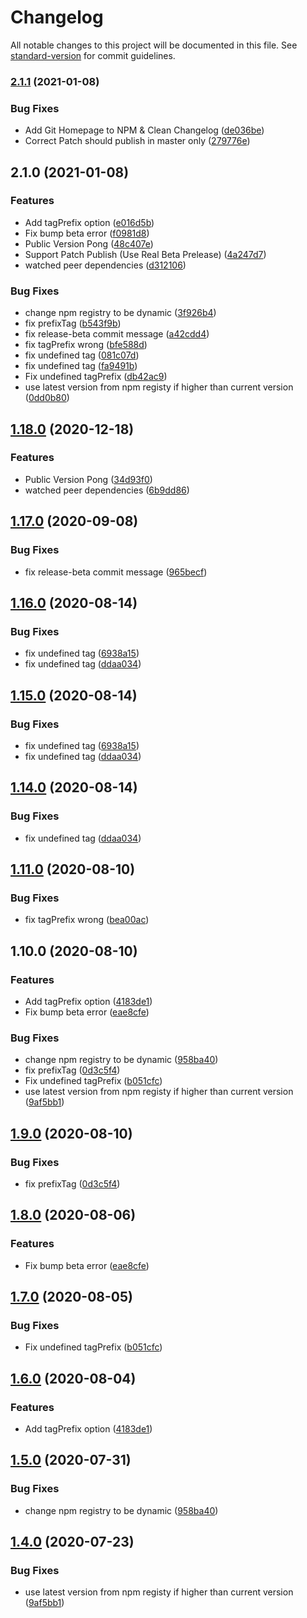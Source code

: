 # Changelog

All notable changes to this project will be documented in this file. See [standard-version](https://github.com/conventional-changelog/standard-version) for commit guidelines.

### [2.1.1](https://github.com/wongnai/version-pong/compare/v2.1.0...v2.1.1) (2021-01-08)


### Bug Fixes

* Add Git Homepage to NPM & Clean Changelog ([de036be](https://github.com/wongnai/version-pong/commit/de036be881ea2aea3a8cc216dbacabfc51c1fbd7))
* Correct Patch should publish in master only ([279776e](https://github.com/wongnai/version-pong/commit/279776ec4cf370ee15a9eaa748bd02dd00d11436))

## 2.1.0 (2021-01-08)


### Features

* Add tagPrefix option ([e016d5b](http://git.wndv.co:10022///commit/e016d5bb0bb1f9e54f2d058d55f8d5ba2dc15eb9))
* Fix bump beta error ([f0981d8](http://git.wndv.co:10022///commit/f0981d825161f5d5d4dcee8303411437a3b85f34))
* Public Version Pong ([48c407e](http://git.wndv.co:10022///commit/48c407ef4c689897abd79181c024eb03f4b9ce2a))
* Support Patch Publish (Use Real Beta Prelease) ([4a247d7](http://git.wndv.co:10022///commit/4a247d7903edff1f9af3460a0be36a46e25d2f5f))
* watched peer dependencies ([d312106](http://git.wndv.co:10022///commit/d31210672199506516d005c4ad737d8aa92ec814))


### Bug Fixes

* change npm registry to be dynamic ([3f926b4](http://git.wndv.co:10022///commit/3f926b40059a2494b3662a84bdec3077e9091185))
* fix prefixTag ([b543f9b](http://git.wndv.co:10022///commit/b543f9b37ec7d25f8cf0194a23a96f29c2af9209))
* fix release-beta commit message ([a42cdd4](http://git.wndv.co:10022///commit/a42cdd4b06fb0a44cdadc70a9f4db5e860f37be5))
* fix tagPrefix wrong ([bfe588d](http://git.wndv.co:10022///commit/bfe588d4f24ab7ddb7ecc641a72aed426e936191))
* fix undefined tag ([081c07d](http://git.wndv.co:10022///commit/081c07d6f64a54304b43255d32bed2b5de0e78d8))
* fix undefined tag ([fa9491b](http://git.wndv.co:10022///commit/fa9491ba882b0bb24e9949e0c917d6644969af7b))
* Fix undefined tagPrefix ([db42ac9](http://git.wndv.co:10022///commit/db42ac960f716c4550264f6873b787dc9ec98bf7))
* use latest version from npm registy if higher than current version ([0dd0b80](http://git.wndv.co:10022///commit/0dd0b80aca54d7789570aa5d979d462f3ea4465e))

## [1.18.0](http://git.wndv.co:10022///compare/v1.17.0...v1.18.0) (2020-12-18)


### Features

* Public Version Pong ([34d93f0](http://git.wndv.co:10022///commit/34d93f09345fd2eb1186c0d1b883bb07b740c193))
* watched peer dependencies ([6b9dd86](http://git.wndv.co:10022///commit/6b9dd86129e720fd12d0eed1e1ef2477d8a11f17))

## [1.17.0](http://git.wndv.co:10022///compare/v1.16.0...v1.17.0) (2020-09-08)


### Bug Fixes

* fix release-beta commit message ([965becf](http://git.wndv.co:10022///commit/965becfc87940d83e97bf6ae514f933fafae9c0b))

## [1.16.0](http://git.wndv.co:10022///compare/v1.11.0...v1.16.0) (2020-08-14)


### Bug Fixes

* fix undefined tag ([6938a15](http://git.wndv.co:10022///commit/6938a1569ea00361b5b1aae922940047d203d090))
* fix undefined tag ([ddaa034](http://git.wndv.co:10022///commit/ddaa03435ac7307cce67225534f2325b8abbec09))

## [1.15.0](http://git.wndv.co:10022///compare/v1.11.0...v1.15.0) (2020-08-14)


### Bug Fixes

* fix undefined tag ([6938a15](http://git.wndv.co:10022///commit/6938a1569ea00361b5b1aae922940047d203d090))
* fix undefined tag ([ddaa034](http://git.wndv.co:10022///commit/ddaa03435ac7307cce67225534f2325b8abbec09))

## [1.14.0](http://git.wndv.co:10022///compare/v1.11.0...v1.14.0) (2020-08-14)


### Bug Fixes

* fix undefined tag ([ddaa034](http://git.wndv.co:10022///commit/ddaa03435ac7307cce67225534f2325b8abbec09))

## [1.11.0](http://git.wndv.co:10022///compare/v1.9.0...v1.11.0) (2020-08-10)


### Bug Fixes

* fix tagPrefix wrong ([bea00ac](http://git.wndv.co:10022///commit/bea00ac6c3c263003f2cd3e649931c39a63f180e))

## 1.10.0 (2020-08-10)


### Features

* Add tagPrefix option ([4183de1](http://git.wndv.co:10022///commit/4183de18629f717d9fa0325819fed08e2e20bcea))
* Fix bump beta error ([eae8cfe](http://git.wndv.co:10022///commit/eae8cfebef4a491c61dfcd8216938e165b4f929b))


### Bug Fixes

* change npm registry to be dynamic ([958ba40](http://git.wndv.co:10022///commit/958ba40bbd09582e8be2b8b37b7578477d455711))
* fix prefixTag ([0d3c5f4](http://git.wndv.co:10022///commit/0d3c5f4fa6539c02c2f5fa11845bb579ee19ad65))
* Fix undefined tagPrefix ([b051cfc](http://git.wndv.co:10022///commit/b051cfc648792652ae04293bb43f2f9634d6e78d))
* use latest version from npm registy if higher than current version ([9af5bb1](http://git.wndv.co:10022///commit/9af5bb14c3ee16906b7a300006dabbbc56e16014))

## [1.9.0](http://git.wndv.co:10022///compare/v1.8.0...v1.9.0) (2020-08-10)


### Bug Fixes

* fix prefixTag ([0d3c5f4](http://git.wndv.co:10022///commit/0d3c5f4fa6539c02c2f5fa11845bb579ee19ad65))

## [1.8.0](http://git.wndv.co:10022///compare/v1.7.0...v1.8.0) (2020-08-06)


### Features

* Fix bump beta error ([eae8cfe](http://git.wndv.co:10022///commit/eae8cfebef4a491c61dfcd8216938e165b4f929b))

## [1.7.0](http://git.wndv.co:10022///compare/v1.6.0...v1.7.0) (2020-08-05)


### Bug Fixes

* Fix undefined tagPrefix ([b051cfc](http://git.wndv.co:10022///commit/b051cfc648792652ae04293bb43f2f9634d6e78d))

## [1.6.0](http://git.wndv.co:10022///compare/v1.5.0...v1.6.0) (2020-08-04)


### Features

* Add tagPrefix option ([4183de1](http://git.wndv.co:10022///commit/4183de18629f717d9fa0325819fed08e2e20bcea))

## [1.5.0](https://git.wndv.co///compare/v1.4.0...v1.5.0) (2020-07-31)


### Bug Fixes

* change npm registry to be dynamic ([958ba40](https://git.wndv.co///commit/958ba40bbd09582e8be2b8b37b7578477d455711))

## [1.4.0](https://git.wndv.co///compare/v1.3.0...v1.4.0) (2020-07-23)


### Bug Fixes

* use latest version from npm registy if higher than current version ([9af5bb1](https://git.wndv.co///commit/9af5bb14c3ee16906b7a300006dabbbc56e16014))
